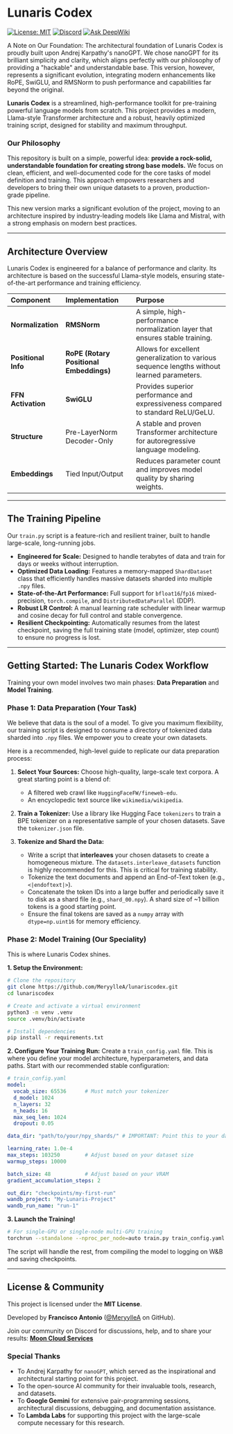 # Lunaris Codex

[![License: MIT](https://img.shields.io/badge/License-MIT-blue.svg)](https://opensource.org/licenses/MIT)
[![Discord](https://img.shields.io/discord/1138864753915854898?label=Discord&logo=discord&color=7289DA)](https://discord.gg/JNsfzEwMtC)
[![Ask DeepWiki](https://deepwiki.com/badge.svg)](https://deepwiki.com/MeryylleA/lunariscodex)

A Note on Our Foundation: The architectural foundation of Lunaris Codex is proudly built upon Andrej Karpathy's nanoGPT. We chose nanoGPT for its brilliant simplicity and clarity, which aligns perfectly with our philosophy of providing a "hackable" and understandable base. This version, however, represents a significant evolution, integrating modern enhancements like RoPE, SwiGLU, and RMSNorm to push performance and capabilities far beyond the original.

**Lunaris Codex** is a streamlined, high-performance toolkit for pre-training powerful language models from scratch. This project provides a modern, Llama-style Transformer architecture and a robust, heavily optimized training script, designed for stability and maximum throughput.

### Our Philosophy
This repository is built on a simple, powerful idea: **provide a rock-solid, understandable foundation for creating strong base models.** We focus on clean, efficient, and well-documented code for the core tasks of model definition and training. This approach empowers researchers and developers to bring their own unique datasets to a proven, production-grade pipeline.

This new version marks a significant evolution of the project, moving to an architecture inspired by industry-leading models like Llama and Mistral, with a strong emphasis on modern best practices.

---

## Architecture Overview

Lunaris Codex is engineered for a balance of performance and clarity. Its architecture is based on the successful Llama-style models, ensuring state-of-the-art performance and training efficiency.

| Component | Implementation | Purpose |
| :--- | :--- | :--- |
| **Normalization** | **RMSNorm** | A simple, high-performance normalization layer that ensures stable training. |
| **Positional Info**| **RoPE (Rotary Positional Embeddings)** | Allows for excellent generalization to various sequence lengths without learned parameters. |
| **FFN Activation**| **SwiGLU** | Provides superior performance and expressiveness compared to standard ReLU/GeLU. |
| **Structure** | Pre-LayerNorm Decoder-Only | A stable and proven Transformer architecture for autoregressive language modeling. |
| **Embeddings** | Tied Input/Output | Reduces parameter count and improves model quality by sharing weights. |

---

## The Training Pipeline

Our `train.py` script is a feature-rich and resilient trainer, built to handle large-scale, long-running jobs.

*   **Engineered for Scale:** Designed to handle terabytes of data and train for days or weeks without interruption.
*   **Optimized Data Loading:** Features a memory-mapped `ShardDataset` class that efficiently handles massive datasets sharded into multiple `.npy` files.
*   **State-of-the-Art Performance:** Full support for `bfloat16`/`fp16` mixed-precision, `torch.compile`, and `DistributedDataParallel` (DDP).
*   **Robust LR Control:** A manual learning rate scheduler with linear warmup and cosine decay for full control and stable convergence.
*   **Resilient Checkpointing:** Automatically resumes from the latest checkpoint, saving the full training state (model, optimizer, step count) to ensure no progress is lost.

---

## Getting Started: The Lunaris Codex Workflow

Training your own model involves two main phases: **Data Preparation** and **Model Training**.

### Phase 1: Data Preparation (Your Task)

We believe that data is the soul of a model. To give you maximum flexibility, our training script is designed to consume a directory of tokenized data sharded into `.npy` files. We empower you to create your own datasets.

Here is a recommended, high-level guide to replicate our data preparation process:

1.  **Select Your Sources:** Choose high-quality, large-scale text corpora. A great starting point is a blend of:
    *   A filtered web crawl like `HuggingFaceFW/fineweb-edu`.
    *   An encyclopedic text source like `wikimedia/wikipedia`.

2.  **Train a Tokenizer:** Use a library like Hugging Face `tokenizers` to train a BPE tokenizer on a representative sample of your chosen datasets. Save the `tokenizer.json` file.

3.  **Tokenize and Shard the Data:**
    *   Write a script that **interleaves** your chosen datasets to create a homogeneous mixture. The `datasets.interleave_datasets` function is highly recommended for this. This is critical for training stability.
    *   Tokenize the text documents and append an End-of-Text token (e.g., `<|endoftext|>`).
    *   Concatenate the token IDs into a large buffer and periodically save it to disk as a shard file (e.g., `shard_00.npy`). A shard size of ~1 billion tokens is a good starting point.
    *   Ensure the final tokens are saved as a `numpy` array with `dtype=np.uint16` for memory efficiency.

### Phase 2: Model Training (Our Speciality)

This is where Lunaris Codex shines.

**1. Setup the Environment:**
```bash
# Clone the repository
git clone https://github.com/MeryylleA/lunariscodex.git
cd lunariscodex

# Create and activate a virtual environment
python3 -m venv .venv
source .venv/bin/activate

# Install dependencies
pip install -r requirements.txt
```

**2. Configure Your Training Run:**
Create a `train_config.yaml` file. This is where you define your model architecture, hyperparameters, and data paths. Start with our recommended stable configuration:

```yaml
# train_config.yaml
model:
  vocab_size: 65536      # Must match your tokenizer
  d_model: 1024
  n_layers: 32
  n_heads: 16
  max_seq_len: 1024
  dropout: 0.05

data_dir: "path/to/your/npy_shards/" # IMPORTANT: Point this to your data

learning_rate: 1.0e-4
max_steps: 103250        # Adjust based on your dataset size
warmup_steps: 10000

batch_size: 48           # Adjust based on your VRAM
gradient_accumulation_steps: 2

out_dir: "checkpoints/my-first-run"
wandb_project: "My-Lunaris-Project"
wandb_run_name: "run-1"
```

**3. Launch the Training!**
```bash
# For single-GPU or single-node multi-GPU training
torchrun --standalone --nproc_per_node=auto train.py train_config.yaml
```
The script will handle the rest, from compiling the model to logging on W&B and saving checkpoints.

---

## License & Community

This project is licensed under the **MIT License**.

Developed by **Francisco Antonio** ([@MeryylleA](https://github.com/MeryylleA) on GitHub).

Join our community on Discord for discussions, help, and to share your results: [**Moon Cloud Services**](https://discord.gg/JNsfzEwMtC)

### Special Thanks
*   To Andrej Karpathy for `nanoGPT`, which served as the inspirational and architectural starting point for this project.
*   To the open-source AI community for their invaluable tools, research, and datasets.
*   To **Google Gemini** for extensive pair-programming sessions, architectural discussions, debugging, and documentation assistance.
*   To **Lambda Labs** for supporting this project with the large-scale compute necessary for this research.
